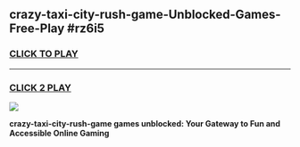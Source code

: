 
## crazy-taxi-city-rush-game-Unblocked-Games-Free-Play #rz6i5
<h3>
<a href="https://us.freeplayer.one?title=crazy-taxi-city-rush-game&ref=9M">CLICK TO PLAY</a></h3>
<hr>

<h3>
<a href="https://us.freeplayer.one?title=crazy-taxi-city-rush-game&ref=9M">CLICK 2 PLAY</a>
  
</h3>

<a href="https://us.freeplayer.one?title=crazy-taxi-city-rush-game&ref=9M"><img src="https://clearcache.store/games.png"></a>


**crazy-taxi-city-rush-game games unblocked: Your Gateway to Fun and Accessible Online Gaming**
